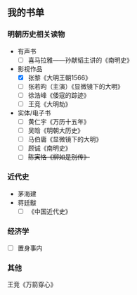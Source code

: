 ## 我的书单

### 明朝历史相关读物

- 有声书
  - [ ] 喜马拉雅——孙献韬主讲的《南明史》
- 影视作品
  - [x] 张黎《大明王朝1566》
  - [ ] 张若昀（主演）《显微镜下的大明》
  - [ ] 徐浩峰《倭寇的踪迹》
  - [ ] 王竞《大明劫》
- 实体/电子书
  - [ ] 黄仁宇《万历十五年》
  - [ ] 吴晗《明朝大历史》
  - [ ] 马伯庸《显微镜下的大明》
  - [ ] 顾诚《南明史》
  - [ ] ~~陈寅恪《柳如是别传》~~

### 近代史

- 茅海建
- 蒋廷黻
  - [ ] 《中国近代史》

### 经济学

- [ ] 置身事内

### 其他

王竞《万箭穿心》